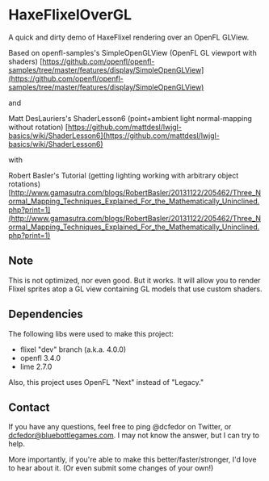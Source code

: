 # HaxeFlixelOverGL
A quick and dirty demo of HaxeFlixel rendering over an OpenFL GLView.

Based on openfl-samples's SimpleOpenGLView (OpenFL GL viewport with shaders)
[https://github.com/openfl/openfl-samples/tree/master/features/display/SimpleOpenGLView](https://github.com/openfl/openfl-samples/tree/master/features/display/SimpleOpenGLView)

and

Matt DesLauriers's ShaderLesson6 (point+ambient light normal-mapping without rotation)
[https://github.com/mattdesl/lwjgl-basics/wiki/ShaderLesson6](https://github.com/mattdesl/lwjgl-basics/wiki/ShaderLesson6)

with

Robert Basler's Tutorial (getting lighting working with arbitrary object rotations)
[http://www.gamasutra.com/blogs/RobertBasler/20131122/205462/Three_Normal_Mapping_Techniques_Explained_For_the_Mathematically_Uninclined.php?print=1](http://www.gamasutra.com/blogs/RobertBasler/20131122/205462/Three_Normal_Mapping_Techniques_Explained_For_the_Mathematically_Uninclined.php?print=1)

## Note
This is not optimized, nor even good. But it works. It will allow you to render Flixel sprites atop a GL view containing GL models that use custom shaders.

## Dependencies
The following libs were used to make this project:
- flixel "dev" branch (a.k.a. 4.0.0)
- openfl 3.4.0
- lime 2.7.0

Also, this project uses OpenFL "Next" instead of "Legacy."

## Contact
If you have any questions, feel free to ping @dcfedor on Twitter, or dcfedor@bluebottlegames.com. I may not know the answer, but I can try to help.

More importantly, if you're able to make this better/faster/stronger, I'd love to hear about it. (Or even submit some changes of your own!)